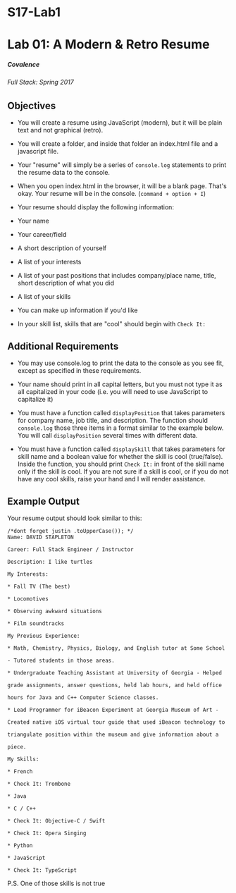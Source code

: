 # S17-Lab1
# Lab 01: A Modern & Retro Resume

##### Covalence

###### Full Stack: Spring 2017

## Objectives

* You will create a resume using JavaScript (modern), but it will be plain text and not graphical (retro).

* You will create a folder, and inside that folder an index.html file and a javascript file.

* Your "resume" will simply be a series of `console.log` statements to print the resume data to the console.

* When you open index.html in the browser, it will be a blank page. That's okay. Your resume will be in the console. (`command + option + I`)

* Your resume should display the following information:

* Your name

* Your career/field

* A short description of yourself

* A list of your interests

* A list of your past positions that includes company/place name, title, short description of what you did

* A list of your skills

* You can make up information if you'd like

* In your skill list, skills that are "cool" should begin with `Check It:`

## Additional Requirements

* You may use console.log to print the data to the console as you see fit, except as specified in these requirements.

* Your name should print in all capital letters, but you must not type it as all capitalized in your code (i.e. you will need to use JavaScript to capitalize it)

* You must have a function called `displayPosition` that takes parameters for company name, job title, and description. The function should `console.log` those three items in a format similar to the example below. You will call `displayPosition` several times with different data.

* You must have a function called `displaySkill` that takes parameters for skill name and a boolean value for whether the skill is cool (true/false). Inside the function, you should print `Check It:` in front of the skill name only if the skill is cool. If you are not sure if a skill is cool, or if you do not have any cool skills, raise your hand and I will render assistance.

## Example Output

Your resume output should look similar to this:

`````````````````````````
/*dont forget justin .toUpperCase()); */
Name: DAVID STAPLETON

Career: Full Stack Engineer / Instructor

Description: I like turtles

My Interests:

* Fall TV (The best)

* Locomotives

* Observing awkward situations

* Film soundtracks

My Previous Experience:

* Math, Chemistry, Physics, Biology, and English tutor at Some School

- Tutored students in those areas.

* Undergraduate Teaching Assistant at University of Georgia - Helped

grade assignments, answer questions, held lab hours, and held office

hours for Java and C++ Computer Science classes.

* Lead Programmer for iBeacon Experiment at Georgia Museum of Art -

Created native iOS virtual tour guide that used iBeacon technology to

triangulate position within the museum and give information about a

piece.

My Skills:

* French

* Check It: Trombone

* Java

* C / C++

* Check It: Objective-C / Swift

* Check It: Opera Singing

* Python

* JavaScript

* Check It: TypeScript

`````````````````````````

P.S. One of those skills is not true
